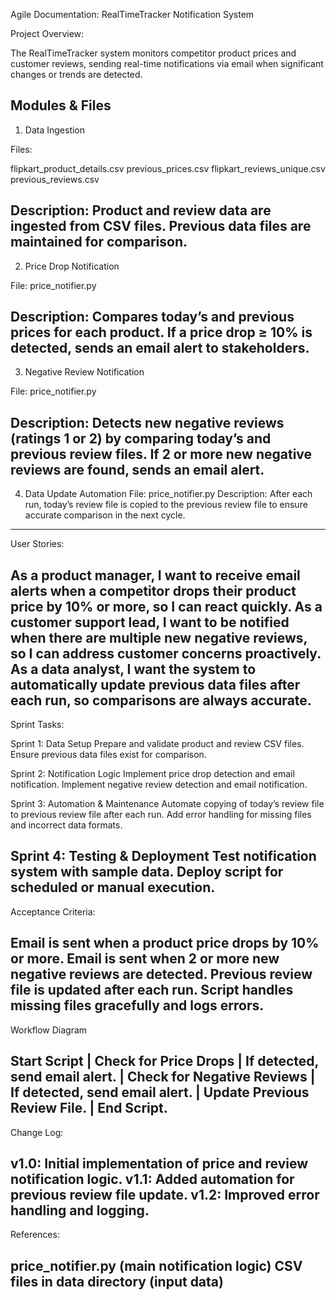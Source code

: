 Agile Documentation: RealTimeTracker Notification System

Project Overview:

The RealTimeTracker system monitors competitor product prices and customer reviews, sending real-time notifications via email when significant changes or trends are detected.

Modules & Files
-------------------------------------------------------------------
1. Data Ingestion

Files:

flipkart_product_details.csv
previous_prices.csv
flipkart_reviews_unique.csv
previous_reviews.csv

Description:
Product and review data are ingested from CSV files. Previous data files are maintained for comparison.
-----------------------------------------------------------------------
2. Price Drop Notification

File:
price_notifier.py

Description:
Compares today’s and previous prices for each product. If a price drop ≥ 10% is detected, sends an email alert to stakeholders.
--------------------------------------------------------------------
3. Negative Review Notification

File:
price_notifier.py

Description:
Detects new negative reviews (ratings 1 or 2) by comparing today’s and previous review files. If 2 or more new negative reviews are found, sends an email alert.
--------------------------------------------------------------------

4. Data Update Automation
File:
price_notifier.py
Description:
After each run, today’s review file is copied to the previous review file to ensure accurate comparison in the next cycle.
--------------------------------------------------------------------

User Stories:

As a product manager, I want to receive email alerts when a competitor drops their product price by 10% or more, so I can react quickly.
As a customer support lead, I want to be notified when there are multiple new negative reviews, so I can address customer concerns proactively.
As a data analyst, I want the system to automatically update previous data files after each run, so comparisons are always accurate.
--------------------------------------------------------------------
Sprint Tasks:

Sprint 1: Data Setup
Prepare and validate product and review CSV files.
Ensure previous data files exist for comparison.

Sprint 2: Notification Logic
Implement price drop detection and email notification.
Implement negative review detection and email notification.

Sprint 3: Automation & Maintenance
Automate copying of today’s review file to previous review file after each run.
Add error handling for missing files and incorrect data formats.

Sprint 4: Testing & Deployment
Test notification system with sample data.
Deploy script for scheduled or manual execution.
-----------------------------------------------------------------
Acceptance Criteria:

Email is sent when a product price drops by 10% or more.
Email is sent when 2 or more new negative reviews are detected.
Previous review file is updated after each run.
Script handles missing files gracefully and logs errors.
---------------------------------------------------------------

Workflow Diagram
    
Start Script
    |
Check for Price Drops
    |
If detected, send email alert.
    |
Check for Negative Reviews
    |
If detected, send email alert.
    |
Update Previous Review File.
    |
End Script.
------------------------------------------------------------
Change Log:

v1.0: Initial implementation of price and review notification logic.
v1.1: Added automation for previous review file update.
v1.2: Improved error handling and logging.
-------------------------------------------------------------

References:

price_notifier.py (main notification logic)
CSV files in data directory (input data)
--------------------------------------------------------------

